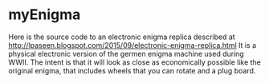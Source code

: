 # myEnigma
Here is the source code to an electronic enigma replica described at http://lpaseen.blogspot.com/2015/09/electronic-enigma-replica.html
It is a physical electronic version of the germen enigma machine used during WWII. The intent is that it will look as close as economically possible like the original enigma, that includes wheels that you can rotate and a plug board.
